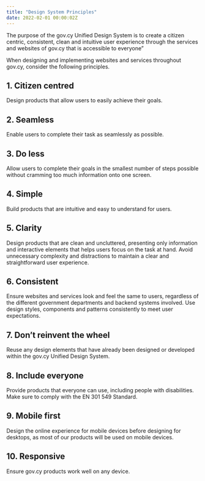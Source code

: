 ```yaml
---
title: "Design System Principles"
date: 2022-02-01 00:00:02Z
--- 
```

The purpose of the gov.cy Unified Design System is to create a citizen centric, consistent, clean and intuitive user experience through the services and websites of gov.cy that is accessible to everyone”​

When designing and implementing websites and services throughout gov.cy, consider the following principles.
 
## 1. Citizen centred 
Design products that allow users to easily achieve their goals.
## 2. Seamless
Enable users to complete their task as seamlessly as possible.
## 3. Do less
Allow users to complete their goals in the smallest number of steps possible without cramming too much information onto one screen.
## 4. Simple
Build products that are intuitive and easy to understand for users.
## 5. Clarity
Design products that are clean and uncluttered, presenting only information and interactive elements that helps users focus on the task at hand. Avoid unnecessary complexity and distractions to maintain a clear and straightforward user experience.
## 6. Consistent
Ensure websites and services look and feel the same to users, regardless of the different government departments and backend systems involved. Use design styles, components and patterns consistently to meet user expectations.
## 7. Don’t reinvent the wheel
Reuse any design elements that have already been designed or developed within the gov.cy Unified Design System.
## 8. Include everyone
Provide products that everyone can use, including people with disabilities. Make sure to comply with the EN 301 549 Standard.
## 9. Mobile first
Design the online experience for mobile devices before designing for desktops, as most of our products will be used on mobile devices.
## 10. Responsive​
Ensure gov.cy products work well on any device.